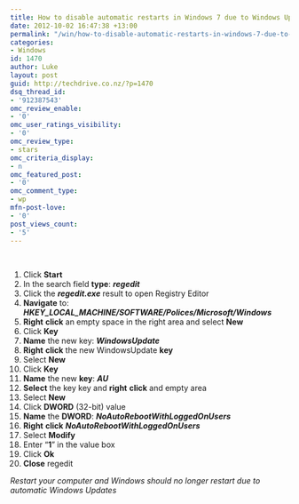 ```yaml
---
title: How to disable automatic restarts in Windows 7 due to Windows Updates
date: 2012-10-02 16:47:38 +13:00
permalink: "/win/how-to-disable-automatic-restarts-in-windows-7-due-to-win-updates/"
categories:
- Windows
id: 1470
author: Luke
layout: post
guid: http://techdrive.co.nz/?p=1470
dsq_thread_id:
- '912387543'
omc_review_enable:
- '0'
omc_user_ratings_visibility:
- '0'
omc_review_type:
- stars
omc_criteria_display:
- n
omc_featured_post:
- '0'
omc_comment_type:
- wp
mfn-post-love:
- '0'
post_views_count:
- '5'
---
```


&nbsp;

<ol start="1">
  <li>
    Click <strong>Start</strong>
  </li>
  <li>
    In the search field <strong>type</strong>: <strong><em>regedit</em></strong>
  </li>
  <li>
    Click the <strong><em>regedit.exe</em></strong> result to open Registry Editor
  </li>
  <li>
    <strong>Navigate</strong> to: <strong><em>HKEY_LOCAL_MACHINE/SOFTWARE/Polices/Microsoft/Windows</em></strong>
  </li>
  <li>
    <strong>Right</strong> <strong>click</strong> an empty space in the right area and select <strong>New</strong>
  </li>
  <li>
    Click <strong>Key</strong>
  </li>
  <li>
    <strong>Name</strong> the new key: <strong><em>WindowsUpdate</em></strong>
  </li>
  <li>
    <strong>Right</strong> <strong>click</strong> the new WindowsUpdate <strong>key</strong>
  </li>
  <li>
    Select <strong>New</strong>
  </li>
  <li>
    Click <strong>Key</strong>
  </li>
  <li>
    <strong>Name</strong> the new <strong>key</strong>: <strong><em>AU</em></strong>
  </li>
  <li>
    <strong>Select</strong> the key key and <strong>right</strong> <strong>click</strong> and empty area
  </li>
  <li>
    Select <strong>New</strong>
  </li>
  <li>
    Click <strong>DWORD</strong> (32-bit) value
  </li>
  <li>
    <strong>Name</strong> the <strong>DWORD</strong>: <strong><em>NoAutoRebootWithLoggedOnUsers</em></strong>
  </li>
  <li>
    <strong>Right</strong> <strong>click</strong> <strong><em>NoAutoRebootWithLoggedOnUsers</em></strong>
  </li>
  <li>
    Select <strong>Modify</strong>
  </li>
  <li>
    Enter “<strong>1</strong>” in the value box
  </li>
  <li>
    Click <strong>Ok</strong>
  </li>
  <li>
    <strong>Close</strong> regedit
  </li>
</ol>

_Restart your computer and Windows should no longer restart due to automatic Windows Updates_